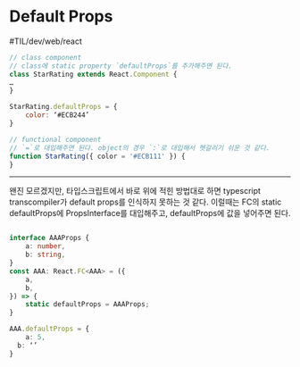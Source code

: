 # Default Props
#TIL/dev/web/react

```javascript
// class component
// class에 static property `defaultProps`를 추가해주면 된다. 
class StarRating extends React.Component {
…
}

StarRating.defaultProps = {
	color: ‘#ECB244’
}
```


```javascript
// functional component
// `=`로 대입해주면 된다. object의 경우 `:`로 대입해서 헷갈리기 쉬운 것 같다.
function StarRating({ color = '#ECB111' }) {
}
```


- - - -
왠진 모르겠지만, 타입스크립트에서 바로 위에 적힌 방법대로 하면 typescript transcompiler가 default props를 인식하지 못하는 것 같다. 이럴때는 FC의 static defaultProps에 PropsInterface를 대입해주고, defaultProps에 값을 넣어주면 된다. 
```typescript

interface AAAProps {
	a: number,	
	b: string,
}
const AAA: React.FC<AAA> = ({	
	a,
	b,
}) => {
	static defaultProps = AAAProps;
}

AAA.defaultProps = {
	a: 5,
  b: ‘’
}
```